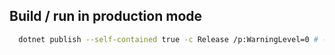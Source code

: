 ## Build / run in production mode

```sh
  dotnet publish --self-contained true -c Release /p:WarningLevel=0 # --runtime linux-x64 
```

